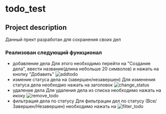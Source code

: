 # todo_test
## Project description

Данный прект разработан для сохранения своих дел


### Реализован следующий функционал
- добавление дела
Для этого необходимо перейти на "Создание дела", ввести название(длина небольше 20 символов) и нажать на кнопку "Добавить"
![addtodo](https://sun9-41.userapi.com/impg/C6B9Wf8U5h4t4lW7JjQcAjpNeFv2fDlX6SHGfg/hKT6QBqss7Y.jpg?size=486x1080&quality=96&sign=697d92173bc723391c02037fcda2bb03&type=album)
- измение статуса дела на (завершен/незавершен)
Для изменения статуса дела необходмо нажать на заголовок
![change_status](https://sun9-64.userapi.com/impg/uteYulXVUlGn6_14A73NRHpSl3E3YNa_clWxsA/a5g2A4DT80c.jpg?size=396x878&quality=96&sign=59420930e54e4843b8adfa25dccfe6d0&type=album)
- удаление дела
Для удаления дела из списка необходимо нажать на икоку 
![remove_todo](https://sun9-15.userapi.com/impg/ToE7lyQSa1BL30aW9CXQk76PQo_jrU7H2KDPxw/SycaTUEodSQ.jpg?size=62x55&quality=96&sign=b68a9c97e02fe2ae7b168d1cab1b4493&type=album)
- фильтрация дела по статусу
Для фильтрации дел по статусу (Все/Завершен/Незавершен) необходимо нажать на 
![filter_todo](https://sun9-87.userapi.com/impg/6VdpGCXhzZoSXyl4HlvMhNvapQiWCAL8ryI2iw/C3MEA18RFKM.jpg?size=300x86&quality=96&sign=f23f3de4efbf7b1c8417cfb577804551&type=album)
